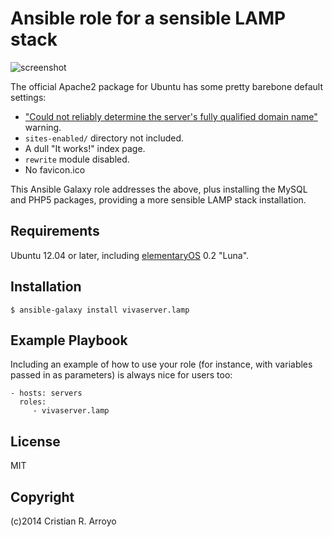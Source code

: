 # Ansible role for a sensible LAMP stack

![screenshot](https://raw.github.com/vivaserver/ansible-lamp/master/screenshot.png)

The official Apache2 package for Ubuntu has some pretty barebone default settings:

- ["Could not reliably determine the server's fully qualified domain name"][bug] warning.
- `sites-enabled/` directory not included.
- A dull "It works!" index page.
- `rewrite` module disabled.
- No favicon.ico

This Ansible Galaxy role addresses the above, plus installing the MySQL and PHP5 packages, providing a more sensible LAMP stack installation.

## Requirements

Ubuntu 12.04 or later, including [elementaryOS][eos] 0.2 "Luna".

## Installation

    $ ansible-galaxy install vivaserver.lamp 

## Example Playbook

Including an example of how to use your role (for instance, with variables passed in as parameters) is always nice for users too:

    - hosts: servers
      roles:
         - vivaserver.lamp

## License

MIT

## Copyright

(c)2014 Cristian R. Arroyo

[bug]: http://askubuntu.com/questions/256013/could-not-reliably-determine-the-servers-fully-qualified-domain-name
[eos]: http://elementaryos.org
